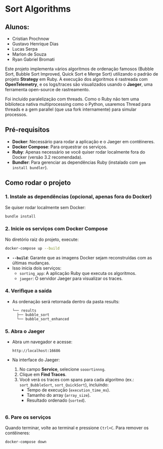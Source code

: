 # Sort Algorithms

## Alunos:

- Cristian Prochnow
- Gustavo Henrique Dias
- Lucas Serpa
- Marlon de Souza
- Ryan Gabriel Bromati

Este projeto implementa vários algoritmos de ordenação famosos (Bubble Sort, Bubble Sort Improved, Quick Sort e Merge Sort) utilizando o padrão de projeto **Strategy** em Ruby. A execução dos algoritmos é rastreada com **OpenTelemetry**, e os logs/traces são visualizados usando o **Jaeger**, uma ferramenta open-source de rastreamento.

Foi incluído paralelização com threads. Como o Ruby não tem uma biblioteca nativa multiprocessing como o Python, usaremos Thread para threads e a gem parallel (que usa fork internamente) para simular processos.

## Pré-requisitos

- **Docker**: Necessário para rodar a aplicação e o Jaeger em contêineres.
- **Docker Compose**: Para orquestrar os serviços.
- **Ruby**: Apenas necessário se você quiser rodar localmente fora do Docker (versão 3.2 recomendada).
- **Bundler**: Para gerenciar as dependências Ruby (instalado com `gem install bundler`).

## Como rodar o projeto

### 1. Instale as dependências (opcional, apenas fora do Docker)

Se quiser rodar localmente sem Docker:

```bash
bundle install
```

### 2. Inicie os serviços com Docker Compose

No diretório raiz do projeto, execute:

```bash
docker-compose up --build
```

- **`--build`**: Garante que as imagens Docker sejam reconstruídas com as últimas mudanças.
- Isso inicia dois serviços:
  - `sorting_app`: A aplicação Ruby que executa os algoritmos.
  - `jaeger`: O servidor Jaeger para visualizar os traces.

### 4. Verifique a saída

- As ordenação será retornada dentro da pasta results:
  ```
  └── results
    ├── bubble_sort
    └── bubble_sort_enhanced
  ```

### 5. Abra o Jaeger

- Abra um navegador e acesse:

  ```
  http://localhost:16686
  ```

- Na interface do Jaeger:

  1. No campo **Service**, selecione `sooortinnng`.
  2. Clique em **Find Traces**.
  3. Você verá os traces com spans para cada algoritmo (ex.: `sort_BubbleSort`, `sort_QuickSort`), incluindo:
     - Tempo de execução (`execution_time_ms`).
     - Tamanho do array (`array_size`).
     - Resultado ordenado (`sorted`).

  ![<jaeger>](public/jaeger.png)

### 6. Pare os serviços

Quando terminar, volte ao terminal e pressione `Ctrl+C`. Para remover os contêineres:

```bash
docker-compose down
```
